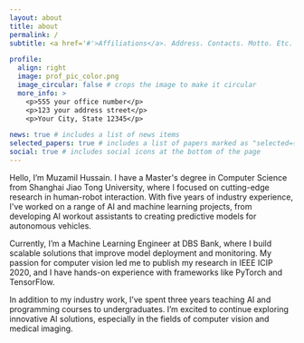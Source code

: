```yaml
---
layout: about
title: about
permalink: /
subtitle: <a href='#'>Affiliations</a>. Address. Contacts. Motto. Etc.

profile:
  align: right
  image: prof_pic_color.png
  image_circular: false # crops the image to make it circular
  more_info: >
    <p>555 your office number</p>
    <p>123 your address street</p>
    <p>Your City, State 12345</p>

news: true # includes a list of news items
selected_papers: true # includes a list of papers marked as "selected={true}"
social: true # includes social icons at the bottom of the page
---
```


Hello, I’m Muzamil Hussain. I have a Master's degree in Computer Science from Shanghai Jiao Tong University, where I focused on cutting-edge research in human-robot interaction. With five years of industry experience, I've worked on a range of AI and machine learning projects, from developing AI workout assistants to creating predictive models for autonomous vehicles.

Currently, I’m a Machine Learning Engineer at DBS Bank, where I build scalable solutions that improve model deployment and monitoring. My passion for computer vision led me to publish my research in IEEE ICIP 2020, and I have hands-on experience with frameworks like PyTorch and TensorFlow.

In addition to my industry work, I’ve spent three years teaching AI and programming courses to undergraduates. I’m excited to continue exploring innovative AI solutions, especially in the fields of computer vision and medical imaging.

<!-- Write your biography here. Tell the world about yourself. Link to your favorite [subreddit](http://reddit.com). You can put a picture in, too. The code is already in, just name your picture `prof_pic.jpg` and put it in the `img/` folder.

Put your address / P.O. box / other info right below your picture. You can also disable any of these elements by editing `profile` property of the YAML header of your `_pages/about.md`. Edit `_bibliography/papers.bib` and Jekyll will render your [publications page](/al-folio/publications/) automatically.

Link to your social media connections, too. This theme is set up to use [Font Awesome icons](https://fontawesome.com/) and [Academicons](https://jpswalsh.github.io/academicons/), like the ones below. Add your Facebook, Twitter, LinkedIn, Google Scholar, or just disable all of them. -->

